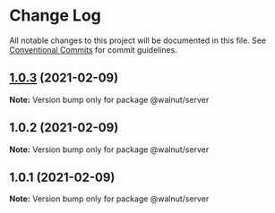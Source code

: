 # Change Log

All notable changes to this project will be documented in this file.
See [Conventional Commits](https://conventionalcommits.org) for commit guidelines.

## [1.0.3](https://github.com/YarDich/yarn-workspaces-example/compare/v1.0.2...v1.0.3) (2021-02-09)

**Note:** Version bump only for package @walnut/server





## 1.0.2 (2021-02-09)

**Note:** Version bump only for package @walnut/server





## 1.0.1 (2021-02-09)

**Note:** Version bump only for package @walnut/server
